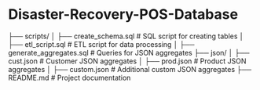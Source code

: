 # Disaster-Recovery-POS-Database

├── scripts/
│   ├── create_schema.sql      # SQL script for creating tables
│   ├── etl_script.sql         # ETL script for data processing
│   ├── generate_aggregates.sql  # Queries for JSON aggregates
├── json/
│   ├── cust.json              # Customer JSON aggregates
│   ├── prod.json              # Product JSON aggregates
│   ├── custom.json            # Additional custom JSON aggregates
├── README.md                  # Project documentation
